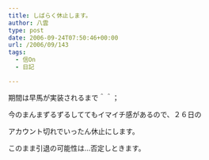 ```yaml
---
title: しばらく休止します。
author: 八雲
type: post
date: 2006-09-24T07:50:46+00:00
url: /2006/09/143
tags:
  - 信On
  - 日記

---
```

期間は早馬が実装されるまで＾＾；
  
今のまんまずるずるしててもイマイチ感があるので、２６日の
  
アカウント切れでいったん休止にします。

このまま引退の可能性は…否定しときます。
